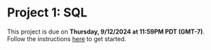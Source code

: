 # Project 1: SQL

This project is due on **Thursday, 9/12/2024 at 11:59PM PDT (GMT-7)**. Follow the instructions [here](https://cs186.gitbook.io/project/assignments/proj1) to get started.
